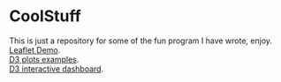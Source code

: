 # CoolStuff
This is just a repository for some of the fun program I have wrote, enjoy.   
[Leaflet Demo](https://runzgit.github.io/CoolStuff/LeafLetDemo/).   
[D3 plots examples](https://runzgit.github.io/CoolStuff/Information%20Visulization/Viz1/).  
[D3 interactive dashboard](https://runzgit.github.io/CoolStuff/Information%20Visulization/Viz2/). 


